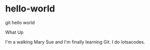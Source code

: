 # hello-world
git hello world

What Up

I'm a walking Mary Sue and I'm finally learning Git.
I do lotsacodes. 
